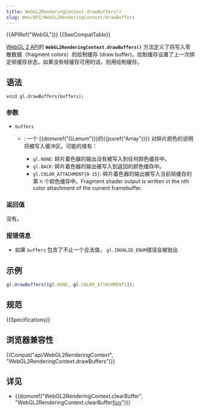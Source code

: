 ```yaml
---
title: WebGL2RenderingContext.drawBuffers()
slug: Web/API/WebGL2RenderingContext/drawBuffers
---
```

{{APIRef("WebGL")}} {{SeeCompatTable}}

[WebGL 2 API](/en-US/docs/Web/API/WebGL_API)的 **`WebGL2RenderingContext.drawBuffers()`** 方法定义了将写入零散数据（fragment colors）的绘制缓存 (draw buffer)。绘制缓存设置了上一次绑定帧缓存状态，如果没有帧缓存可用的话，则用绘制缓存。

## 语法

```plain
void gl.drawBuffers(buffers);
```

### 参数

- `buffers`

  - : 一个 {{domxref("GLenum")}}的{{jsxref("Array")}}} 对碎片颜色的说明将被写入缓冲区。可能的值有：

    - `gl.NONE`: 碎片着色器的输出没有被写入到任何颜色缓存中。
    - `gl.BACK`: 碎片着色器的输出被写入到返回的颜色缓存中。
    - `gl.COLOR_ATTACHMENT{0-15}`: 碎片着色器的输出被写入当前帧缓存的第 n 个颜色缓存中。Fragment shader output is written in the nth color attachment of the current framebuffer.

### 返回值

没有。

### 报错信息

- 如果 `buffers` 包含了不止一个合法值， `gl.INVALID_ENUM`错误会被抛出

## 示例

```js
gl.drawBuffers([gl.NONE, gl.COLOR_ATTACHMENT1]);
```

## 规范

{{Specifications}}

## 浏览器兼容性

{{Compat("api/WebGL2RenderingContext", "WebGL2RenderingContext.drawBuffers")}}

## 详见

- {{domxref("WebGL2RenderingContext.clearBuffer", "WebGL2RenderingContext.clearBuffer[fiuv]()")}}
